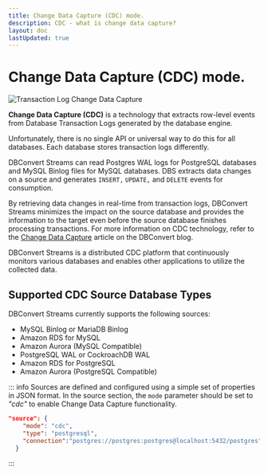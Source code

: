 ```yaml
---
title: Change Data Capture (CDC) mode.
description: CDC - what is change data capture?
layout: doc
lastUpdated: true
---
```


# Change Data Capture (CDC) mode.

![Transaction Log Change Data Capture](/images/log-cdc.png)

**Change Data Capture (CDC)** is a technology that extracts row-level events
from Database Transaction Logs generated by the database engine.

Unfortunately, there is no single API or universal way to do this for all
databases. Each database stores transaction logs differently.

DBConvert Streams can read Postgres WAL logs for PostgreSQL databases and MySQL
Binlog files for MySQL databases. DBS extracts data changes on a source and
generates `INSERT,` `UPDATE,` and `DELETE` events for consumption.

By retrieving data changes in real-time from transaction logs, DBConvert Streams
minimizes the impact on the source database and provides the information to the
target even before the source database finishes processing transactions. For
more information on CDC technology, refer to the
[Change Data Capture](https://dbconvert.com/blog/change-data-capture-cdc-what-it-is-and-how-it-works/#transaction-log-cdc)
article on the DBConvert blog.

DBConvert Streams is a distributed CDC platform that continuously monitors
various databases and enables other applications to utilize the collected data.

## Supported CDC Source Database Types

DBConvert Streams currently supports the following sources:

- MySQL Binlog or MariaDB Binlog
- Amazon RDS for MySQL
- Amazon Aurora (MySQL Compatible)
- PostgreSQL WAL or CockroachDB WAL
- Amazon RDS for PostgreSQL
- Amazon Aurora (PostgreSQL Compatible)

::: info Sources are defined and configured using a simple set of properties in
JSON format. In the source section, the `mode` parameter should be set to
_"cdc"_ to enable Change Data Capture functionality.

```json
"source": {
    "mode": "cdc",
    "type": "postgresql",
    "connection":"postgres://postgres:postgres@localhost:5432/postgres"
  }
```

:::
